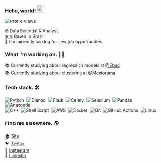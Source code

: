 
### Hello, world! <img src="https://www.rocketseat.com.br/assets/icons/emoji.svg" width="24px">
<p align="left"> <img src="https://komarev.com/ghpvc/?username=jerryaugusto&color=9580FF&style=flat" alt="Profile views" /> </p>

🤓 Data Scientist & Analyst. <br>
🇧🇷 Based in Brazil. <br>
🔭 I’m currently looking for new job opportunities. <br>

### What I'm working on. 👨‍💻

<!-- 🙋 Currently building my personal website - [jerryaugusto.com](https://jerryaugusto.com) <br> -->
📚 Currently studying about regression models at [@Ebac](https://ebaconline.com.br)<br />
📚 Currently studying about clustering at [@Mentorama](https://mentorama.com.br/)


### Tech stack. 🛠

![Python](https://img.shields.io/badge/-Python-1e1e2e?style=flat&logo=python&logoColor=f9e2af)&nbsp;
![Django](https://img.shields.io/badge/-Django-1e1e2e?style=flat&logo=django&logoColor=a6e3a1)&nbsp;
![Flask](https://img.shields.io/badge/-Flask-1e1e2e?style=flat&logo=flask&logoColor=cdd6f4)&nbsp;
![Celery](https://img.shields.io/badge/-Celery-1e1e2e?style=flat&logo=celery&logoColor=a6e3a1)&nbsp;
![Selenium](https://img.shields.io/badge/-Selenium-1e1e2e?style=flat&logo=selenium&logoColor=a6e3a1)&nbsp;
![Pandas](https://img.shields.io/badge/-Pandas-1e1e2e?style=flat&logo=pandas&logoColor=cdd6f4)&nbsp;
![Anaconda](https://img.shields.io/badge/-Anaconda-1e1e2e?style=flat&logo=anaconda&logoColor=a6e3a1)&nbsp;<br />
![C++](https://img.shields.io/badge/-C++-1e1e2e?style=flat&logo=c%2B%2B&logoColor=89b4fa)&nbsp;
![Shell Script](https://img.shields.io/badge/-Shell%20Script-1e1e2e?style=flat&logo=shell&logoColor=f9e2af)&nbsp;
![AWS](https://img.shields.io/badge/-AWS-1e1e2e?style=flat&logo=amazonaws&logoColor=fab387)&nbsp;
![Docker](https://img.shields.io/badge/-Docker-1e1e2e?style=flat&logo=docker&logoColor=89b4fa)&nbsp;
![Git](https://img.shields.io/badge/-Git-1e1e2e?style=flat&logo=git&logoColor=fab387)&nbsp;
![GitHub Actions](https://img.shields.io/badge/-GitHub%20Actions-1e1e2e?style=flat&logo=githubactions&logoColor=89b4fa)&nbsp;
![Linux](https://img.shields.io/badge/-Linux-1e1e2e?style=flat&logo=linux&logoColor=fab387)&nbsp;

<!-- DA knowledge -->
<!-- ![Streamlit](https://img.shields.io/badge/-Streamlit-22212C?style=flat&logo=streamlit&logoColor=FF9580)&nbsp; -->
<!-- ![PySpark](https://img.shields.io/badge/-PySpark-22212C?style=flat&logo=apachespark&logoColor=FFCA80)&nbsp; -->
<!-- ![Jupyter](https://img.shields.io/badge/-Jupyter-22212C?style=flat&logo=jupyter&logoColor=FFCA80)&nbsp; -->
<!-- ![Numpy](https://img.shields.io/badge/-Numpy-22212C?style=flat&logo=numpy&logoColor=9580FF)&nbsp; -->
<!-- ![Databricks](https://img.shields.io/badge/-Databricks-22212C?style=flat&logo=databricks&logoColor=FF9580)&nbsp; -->
<!-- ![Tableau](https://img.shields.io/badge/-Tableau-22212C?style=flat&logo=tableau&logoColor=F8F8F2)&nbsp; -->
<!-- ![Google Sheets](https://img.shields.io/badge/-Google%20Sheets-22212C?style=flat&logo=googlesheets&logoColor=8AFF80)&nbsp; -->
<!-- ![Tidyverse](https://img.shields.io/badge/-Tidyverse-22212C?style=flat&logo=tidyverse&logoColor=F8F8F2)&nbsp; -->


### Find me elsewhere. 🌎

🏠 [Site](https://jerryaugusto.com) <br />
🐦 [Twitter](https://twitter.com/jerryaugustods) <br />
📸 [Instagram](https://instagram.com/jerryaugustods) <br />
💼 [LinkedIn](https://www.linkedin.com/in/jerryaugustods) <br />
